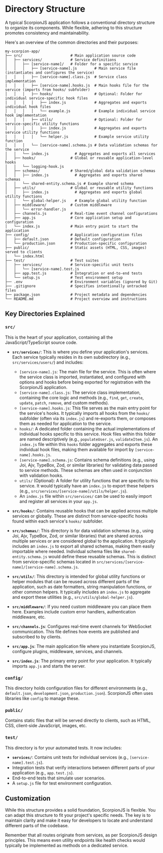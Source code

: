 # Directory Structure

A typical ScorpionJS application follows a conventional directory structure to organize its components. While flexible, adhering to this structure promotes consistency and maintainability.

Here's an overview of the common directories and their purposes:

```
my-scorpion-app/
├── src/                      # Main application source code
│   ├── services/             # Service definitions
│   │   ├── [service-name]/   # Folder for a specific service
│   │   │   ├── [service-name].js        # Main service file (instantiates and configures the service)
│   │   │   ├── [service-name].class.js  # Service class implementation
│   │   │   ├── [service-name].hooks.js  # Main hooks file for the service (imports from hooks/ subfolder)
│   │   │   ├── hooks/                   # Optional: Folder for individual service-specific hook files
│   │   │   │   ├── index.js             # Aggregates and exports individual hook files
│   │   │   │   └── example.js           # Example individual service hook implementation
│   │   │   ├── utils/                   # Optional: Folder for service-specific utility functions
│   │   │   │   ├── index.js             # Aggregates and exports service utility functions
│   │   │   │   └── helper.js            # Example service utility function
│   │   │   └── [service-name].schema.js # Data validation schemas for the service
│   │   └── index.js            # Aggregates and exports all services
│   ├── hooks/                # Global or reusable application-level hooks
│   │   └── logging-hook.js
│   ├── schemas/              # Shared/global data validation schemas
│   │   ├── index.js            # Aggregates and exports shared schemas
│   │   └── shared-entity.schema.js # Example shared schema
│   ├── utils/                # Global or reusable utility functions
│   │   ├── index.js            # Aggregates and exports global utility functions
│   │   └── global-helper.js    # Example global utility function
│   ├── middleware/           # Custom middleware
│   │   └── error-handler.js
│   ├── channels.js           # Real-time event channel configurations
│   ├── app.js                # Core application setup and configuration
│   └── index.js              # Main entry point to start the application
├── config/                   # Application configuration files
│   ├── default.json          # Default configuration
│   └── production.json       # Production-specific configuration
├── public/                   # Static assets (HTML, CSS, images) served to clients
│   └── index.html
├── test/                     # Test suites
│   ├── services/             # Service-specific unit tests
│   │   └── [service-name].test.js
│   ├── app.test.js           # Integration or end-to-end tests
│   └── setup.js              # Test environment setup
├── .env                      # Environment variables (ignored by Git)
├── .gitignore                # Specifies intentionally untracked files
├── package.json              # Project metadata and dependencies
└── README.md                 # Project overview and instructions
```

## Key Directories Explained

### `src/`
This is the heart of your application, containing all the JavaScript/TypeScript source code.

*   **`src/services/`**: This is where you define your application's services. Each service typically resides in its own subdirectory (e.g., `src/services/users/`) and includes:
    *   `[service-name].js`: The main file for the service. This is often where the service class is imported, instantiated, and configured with options and hooks before being exported for registration with the ScorpionJS application.
    *   `[service-name].class.js`: The service class implementation, containing the core logic and methods (e.g., `find`, `get`, `create`, `update`, `patch`, `remove`, and custom methods).
    *   `[service-name].hooks.js`: This file serves as the main entry point for the service's hooks. It typically imports all hooks from the `hooks/` subfolder (often via its `index.js`) and re-exports them, or composes them as needed for application to the service.
    *   `hooks/`: A dedicated folder containing the actual implementations of individual hooks specific to this service. Hook files within this folder are named descriptively (e.g., `populateUser.js`, `validateItem.js`). An `index.js` file within this `hooks` folder aggregates and exports these individual hook files, making them available for import by `[service-name].hooks.js`.
    *   `[service-name].schema.js`: Contains schema definitions (e.g., using Joi, Ajv, TypeBox, Zod, or similar libraries) for validating data passed to service methods. These schemas are often used in conjunction with validation hooks.
    *   `utils/` (Optional): A folder for utility functions that are specific to this service. It would typically have an `index.js` to export these helpers (e.g., `src/services/[service-name]/utils/helper.js`).
    *   An `index.js` file within `src/services/` can be used to easily import and register all services in your `app.js`.

*   **`src/hooks/`**: Contains reusable hooks that can be applied across multiple services or globally. These are distinct from service-specific hooks found within each service's `hooks/` subfolder.

*   **`src/schemas/`**: This directory is for data validation schemas (e.g., using Joi, Ajv, TypeBox, Zod, or similar libraries) that are shared across multiple services or are considered global to the application. It typically includes an `index.js` to export all shared schemas, making them easily importable where needed. Individual schema files like `shared-entity.schema.js` would define these reusable schemas. This is distinct from service-specific schemas located in `src/services/[service-name]/[service-name].schema.js`.

*   **`src/utils/`**: This directory is intended for global utility functions or helper modules that can be reused across different parts of the application, such as date formatters, string manipulation functions, or other common helpers. It typically includes an `index.js` to aggregate and export these utilities (e.g., `src/utils/global-helper.js`).

*   **`src/middleware/`**: If you need custom middleware you can place them here. Examples include custom error handlers, authentication middleware, etc.


*   **`src/channels.js`**: Configures real-time event channels for WebSocket communication. This file defines how events are published and subscribed to by clients.

*   **`src/app.js`**: The main application file where you instantiate ScorpionJS, configure plugins, middleware, services, and channels.

*   **`src/index.js`**: The primary entry point for your application. It typically imports `app.js` and starts the server.

### `config/`
This directory holds configuration files for different environments (e.g., `default.json`, `development.json`, `production.json`). ScorpionJS often uses libraries like `config` to manage these.

### `public/`
Contains static files that will be served directly to clients, such as HTML, CSS, client-side JavaScript, images, etc.

### `test/`
This directory is for your automated tests. It now includes:
*   **`services/`**: Contains unit tests for individual services (e.g., `[service-name].test.js`).
*   Integration tests that verify interactions between different parts of your application (e.g., `app.test.js`).
*   End-to-end tests that simulate user scenarios.
*   A `setup.js` file for test environment configuration.

## Customization

While this structure provides a solid foundation, ScorpionJS is flexible. You can adapt this structure to fit your project's specific needs. The key is to maintain clarity and make it easy for developers to locate and understand different parts of the codebase.

Remember that all routes originate from services, as per ScorpionJS design principles. This means even utility endpoints like health checks would typically be implemented as methods on a dedicated service.
